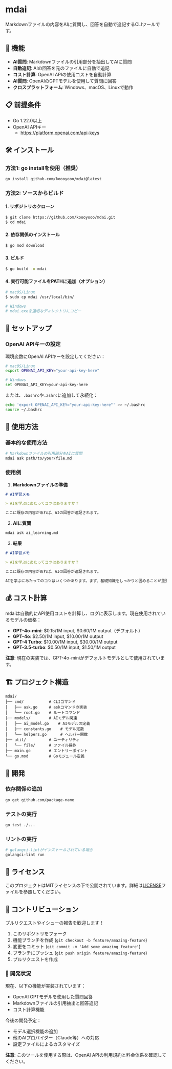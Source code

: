 # mdai

Markdownファイルの内容をAIに質問し、回答を自動で追記するCLIツールです。

## 🚀 機能

- **AI質問**: Markdownファイルの引用部分を抽出してAIに質問
- **自動追記**: AIの回答を元のファイルに自動で追記
- **コスト計算**: OpenAI APIの使用コストを自動計算
- **AI質問**: OpenAIのGPTモデルを使用して質問に回答
- **クロスプラットフォーム**: Windows、macOS、Linuxで動作

## 📋 前提条件

- Go 1.22.0以上
- OpenAI APIキー
    - https://platform.openai.com/api-keys

## 🛠️ インストール

### 方法1: go installを使用（推奨）

```bash
go install github.com/koooyooo/mdai@latest
```

### 方法2: ソースからビルド

#### 1. リポジトリのクローン

```bash
$ git clone https://github.com/koooyooo/mdai.git
$ cd mdai
```

#### 2. 依存関係のインストール

```bash
$ go mod download
```

#### 3. ビルド

```bash
$ go build -o mdai
```

#### 4. 実行可能ファイルをPATHに追加（オプション）

```bash
# macOS/Linux
$ sudo cp mdai /usr/local/bin/

# Windows
# mdai.exeを適切なディレクトリにコピー
```

## 🔑 セットアップ

### OpenAI APIキーの設定

環境変数にOpenAI APIキーを設定してください：

```bash
# macOS/Linux
export OPENAI_API_KEY="your-api-key-here"

# Windows
set OPENAI_API_KEY=your-api-key-here
```

または、`.bashrc`や`.zshrc`に追加して永続化：

```bash
echo 'export OPENAI_API_KEY="your-api-key-here"' >> ~/.bashrc
source ~/.bashrc
```

## 📖 使用方法

### 基本的な使用方法

```bash
# Markdownファイルの引用部分をAIに質問
mdai ask path/to/your/file.md
```

### 使用例

1. **Markdownファイルの準備**

```markdown
# AI学習メモ

> AIを学ぶにあたってコツはありますか？

ここに既存の内容があれば、AIの回答が追記されます。
```

2. **AIに質問**

```bash
mdai ask ai_learning.md
```

3. **結果**

```markdown
# AI学習メモ

> AIを学ぶにあたってコツはありますか？

ここに既存の内容があれば、AIの回答が追記されます。

AIを学ぶにあたってのコツはいくつかあります。まず、基礎知識をしっかりと固めることが重要です...
```

## 💰 コスト計算

mdaiは自動的にAPI使用コストを計算し、ログに表示します。現在使用されているモデルの価格：

- **GPT-4o-mini**: $0.15/1M input, $0.60/1M output（デフォルト）
- **GPT-4o**: $2.50/1M input, $10.00/1M output
- **GPT-4 Turbo**: $10.00/1M input, $30.00/1M output
- **GPT-3.5-turbo**: $0.50/1M input, $1.50/1M output

**注意**: 現在の実装では、GPT-4o-miniがデフォルトモデルとして使用されています。


## 🏗️ プロジェクト構造

```
mdai/
├── cmd/           # CLIコマンド
│   ├── ask.go     # askコマンドの実装
│   └── root.go    # ルートコマンド
├── models/        # AIモデル関連
│   ├── ai_model.go    # AIモデルの定義
│   ├── constants.go    # モデル定数
│   └── helpers.go      # ヘルパー関数
├── util/          # ユーティリティ
│   └── file/      # ファイル操作
├── main.go        # エントリーポイント
└── go.mod         # Goモジュール定義
```

## 🔧 開発

### 依存関係の追加

```bash
go get github.com/package-name
```

### テストの実行

```bash
go test ./...
```

### リントの実行

```bash
# golangci-lintがインストールされている場合
golangci-lint run
```

## 📝 ライセンス

このプロジェクトはMITライセンスの下で公開されています。詳細は[LICENSE](LICENSE)ファイルを参照してください。

## 🤝 コントリビューション

プルリクエストやイシューの報告を歓迎します！

1. このリポジトリをフォーク
2. 機能ブランチを作成 (`git checkout -b feature/amazing-feature`)
3. 変更をコミット (`git commit -m 'Add some amazing feature'`)
4. ブランチにプッシュ (`git push origin feature/amazing-feature`)
5. プルリクエストを作成

### 🚧 開発状況

現在、以下の機能が実装されています：
- OpenAI GPTモデルを使用した質問回答
- Markdownファイルの引用抽出と回答追記
- コスト計算機能

今後の開発予定：
- モデル選択機能の追加
- 他のAIプロバイダー（Claude等）への対応
- 設定ファイルによるカスタマイズ

**注意**: このツールを使用する際は、OpenAI APIの利用規約と料金体系を確認してください。

